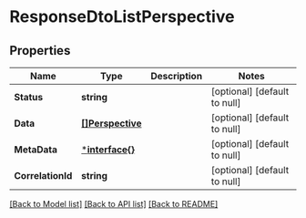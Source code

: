 # ResponseDtoListPerspective

## Properties
Name | Type | Description | Notes
------------ | ------------- | ------------- | -------------
**Status** | **string** |  | [optional] [default to null]
**Data** | [**[]Perspective**](Perspective.md) |  | [optional] [default to null]
**MetaData** | [***interface{}**](interface{}.md) |  | [optional] [default to null]
**CorrelationId** | **string** |  | [optional] [default to null]

[[Back to Model list]](../README.md#documentation-for-models) [[Back to API list]](../README.md#documentation-for-api-endpoints) [[Back to README]](../README.md)

